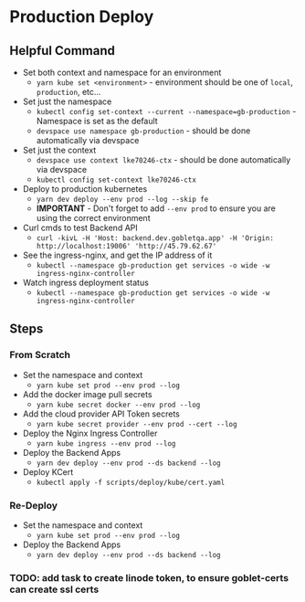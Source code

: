 # Production Deploy


## Helpful Command
* Set both context and namespace for an environment
  * `yarn kube set <environment>` - environment should be one of `local`, `production`, etc...
* Set just the namespace
  * `kubectl config set-context --current --namespace=gb-production` - Namespace is set as the default
  * `devspace use namespace gb-production` - should be done automatically via devspace
* Set just the context
  * `devspace use context lke70246-ctx` - should be done automatically via devspace
  * `kubectl config set-context lke70246-ctx`
* Deploy to production kubernetes
  * `yarn dev deploy --env prod --log --skip fe`
  * **IMPORTANT** - Don't forget to add `--env prod` to ensure you are using the correct environment
* Curl cmds to test Backend API
  * `curl -kivL -H 'Host: backend.dev.gobletqa.app' -H 'Origin: http://localhost:19006' 'http://45.79.62.67'`
* See the ingress-nginx, and get the IP address of it
  * `kubectl --namespace gb-production get services -o wide -w ingress-nginx-controller`
* Watch ingress deployment status
  * `kubectl --namespace gb-production get services -o wide -w ingress-nginx-controller`


## Steps

### From Scratch
* Set the namespace and context
  * `yarn kube set prod --env prod --log`
* Add the docker image pull secrets
  * `yarn kube secret docker --env prod --log`
* Add the cloud provider API Token secrets
  * `yarn kube secret provider --env prod --cert --log`
* Deploy the Nginx Ingress Controller
  * `yarn kube ingress --env prod --log`
* Deploy the Backend Apps
  * `yarn dev deploy --env prod --ds backend --log`
* Deploy KCert
  * `kubectl apply -f scripts/deploy/kube/cert.yaml`

### Re-Deploy
* Set the namespace and context
  * `yarn kube set prod --env prod --log`
* Deploy the Backend Apps
  * `yarn dev deploy --env prod --ds backend --log`


### TODO: add task to create linode token, to ensure goblet-certs can create ssl certs